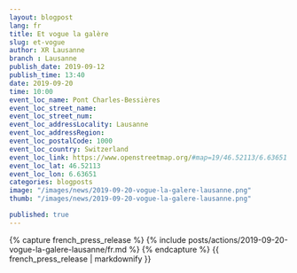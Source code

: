 ```yaml
---
layout: blogpost
lang: fr
title: Et vogue la galère
slug: et-vogue
author: XR Lausanne
branch : Lausanne
publish_date: 2019-09-12
publish_time: 13:40
date: 2019-09-20
time: 10:00
event_loc_name: Pont Charles-Bessières
event_loc_street_name: 
event_loc_street_num: 
event_loc_addressLocality: Lausanne
event_loc_addressRegion: 
event_loc_postalCode: 1000
event_loc_country: Switzerland
event_loc_link: https://www.openstreetmap.org/#map=19/46.52113/6.63651
event_loc_lat: 46.52113
event_loc_lon: 6.63651
categories: blogposts
image: "/images/news/2019-09-20-vogue-la-galere-lausanne.png"
thumb: "/images/news/2019-09-20-vogue-la-galere-lausanne.png"

published: true
---
```






{% capture french_press_release %}
      {% include posts/actions/2019-09-20-vogue-la-galere-lausanne/fr.md %}
{% endcapture %}
{{ french_press_release | markdownify }}
